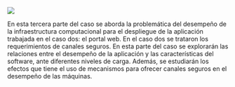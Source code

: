 [![](https://tokei.rs/b1/github/AladMocu/InfracompCaso3)]()

En esta tercera parte del caso se aborda la problemática del desempeño de la infraestructura computacional para el
despliegue de la aplicación trabajada en el caso dos: el portal web. En el caso dos se trataron los requerimientos de canales
seguros. En esta parte del caso se explorarán las relaciones entre el desempeño de la aplicación y las características del
software, ante diferentes niveles de carga. Además, se estudiarán los efectos que tiene el uso de mecanismos para ofrecer
canales seguros en el desempeño de las máquinas.
